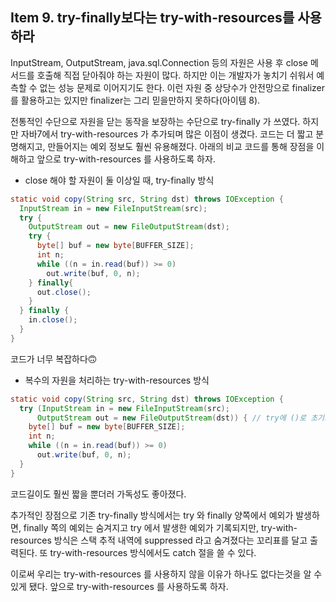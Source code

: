 ## Item 9. try-finally보다는 try-with-resources를 사용하라



InputStream, OutputStream, java.sql.Connection 등의 자원은 사용 후 close 메서드를 호출해 직접 닫아줘야 하는 자원이 많다.
하지만 이는 개발자가 놓치기 쉬워서 예측할 수 없는 성능 문제로 이어지기도 한다. 이런 자원 중 상당수가 안전망으로 finalizer를 활용하고는 있지만 finalizer는 그리 믿을만하지 못하다(아이템 8).



전통적인 수단으로 자원을 닫는 동작을 보장하는 수단으로 try-finally 가 쓰였다.
하지만 자바7에서 try-with-resources 가 추가되며 많은 이점이 생겼다.
코드는 더 짧고 분명해지고, 만들어지는 예외 정보도 훨씬 유용해졌다.
아래의 비교 코드를 통해 장점을 이해하고 앞으로 try-with-resources 를 사용하도록 하자.



- close 해야 할 자원이 둘 이상일 때, try-finally 방식

```java
static void copy(String src, String dst) throws IOException {
  InputStream in = new FileInputStream(src);
  try {
    OutputStream out = new FileOutputStream(dst);
    try {
      byte[] buf = new byte[BUFFER_SIZE];
      int n;
      while ((n = in.read(buf)) >= 0)
        out.write(buf, 0, n);
    } finally{
      out.close();
    }
  } finally {
    in.close();
  }
}
```

코드가 너무 복잡하다🙃



- 복수의 자원을 처리하는 try-with-resources 방식

```java
static void copy(String src, String dst) throws IOException {
  try (InputStream in = new FileInputStream(src);
      OutputStream out = new FileOutputStream(dst)) { // try에 ()로 초기화 구문이 들어간다는 부분이 조금 생소하지만, 익숙해지자
    byte[] buf = new byte[BUFFER_SIZE];
    int n;
    while ((n = in.read(buf)) >= 0)
      out.write(buf, 0, n);
  }
}
```

코드길이도 훨씬 짧을 뿐더러 가독성도 좋아졌다.

추가적인 장점으로 기존 try-finally 방식에서는 try 와 finally 양쪽에서 예외가 발생하면, finally 쪽의 예외는 숨겨지고 try 에서 발생한 예외가 기록되지만, try-with-resources 방식은 스택 추적 내역에 suppressed 라고 숨겨졌다는 꼬리표를 달고 출력된다.
또 try-with-resources 방식에서도 catch 절을 쓸 수 있다.

이로써 우리는 try-with-resources 를 사용하지 않을 이유가 하나도 없다는것을 알 수 있게 됐다. 앞으로 try-with-resources 를 사용하도록 하자.